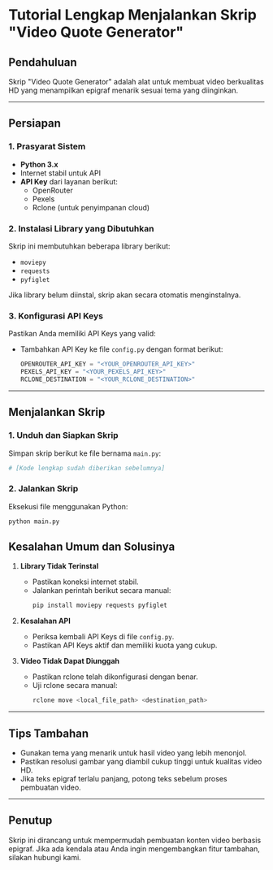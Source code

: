 # Tutorial Lengkap Menjalankan Skrip "Video Quote Generator"

## Pendahuluan
Skrip "Video Quote Generator" adalah alat untuk membuat video berkualitas HD yang menampilkan epigraf menarik sesuai tema yang diinginkan.

---

## Persiapan

### 1. Prasyarat Sistem
- **Python 3.x**
- Internet stabil untuk API
- **API Key** dari layanan berikut:
  - OpenRouter
  - Pexels
  - Rclone (untuk penyimpanan cloud)

### 2. Instalasi Library yang Dibutuhkan
Skrip ini membutuhkan beberapa library berikut:
- `moviepy`
- `requests`
- `pyfiglet`

Jika library belum diinstal, skrip akan secara otomatis menginstalnya.

### 3. Konfigurasi API Keys
Pastikan Anda memiliki API Keys yang valid:
- Tambahkan API Key ke file `config.py` dengan format berikut:
  ```python
  OPENROUTER_API_KEY = "<YOUR_OPENROUTER_API_KEY>"
  PEXELS_API_KEY = "<YOUR_PEXELS_API_KEY>"
  RCLONE_DESTINATION = "<YOUR_RCLONE_DESTINATION>"
  ```

---

## Menjalankan Skrip

### 1. Unduh dan Siapkan Skrip
Simpan skrip berikut ke file bernama `main.py`:
```python
# [Kode lengkap sudah diberikan sebelumnya]
```

### 2. Jalankan Skrip
Eksekusi file menggunakan Python:
```bash
python main.py
```

## Kesalahan Umum dan Solusinya

1. **Library Tidak Terinstal**
   - Pastikan koneksi internet stabil.
   - Jalankan perintah berikut secara manual:
     ```bash
     pip install moviepy requests pyfiglet
     ```

2. **Kesalahan API**
   - Periksa kembali API Keys di file `config.py`.
   - Pastikan API Keys aktif dan memiliki kuota yang cukup.

3. **Video Tidak Dapat Diunggah**
   - Pastikan rclone telah dikonfigurasi dengan benar.
   - Uji rclone secara manual:
     ```bash
     rclone move <local_file_path> <destination_path>
     ```

---

## Tips Tambahan
- Gunakan tema yang menarik untuk hasil video yang lebih menonjol.
- Pastikan resolusi gambar yang diambil cukup tinggi untuk kualitas video HD.
- Jika teks epigraf terlalu panjang, potong teks sebelum proses pembuatan video.

---

## Penutup
Skrip ini dirancang untuk mempermudah pembuatan konten video berbasis epigraf. Jika ada kendala atau Anda ingin mengembangkan fitur tambahan, silakan hubungi kami.
